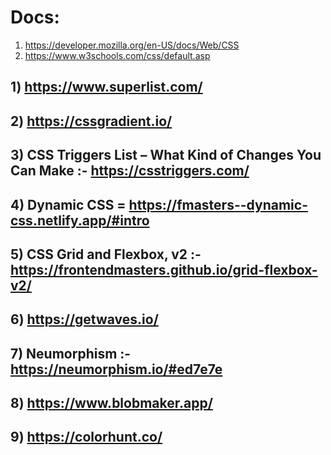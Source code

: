 # Docs:
1) https://developer.mozilla.org/en-US/docs/Web/CSS
2) https://www.w3schools.com/css/default.asp


## 1) https://www.superlist.com/

## 2) https://cssgradient.io/

## 3) CSS Triggers List – What Kind of Changes You Can Make :- https://csstriggers.com/

## 4) Dynamic CSS = https://fmasters--dynamic-css.netlify.app/#intro

## 5) CSS Grid and Flexbox, v2 :-  https://frontendmasters.github.io/grid-flexbox-v2/

## 6) https://getwaves.io/

## 7) Neumorphism :-  https://neumorphism.io/#ed7e7e

## 8) https://www.blobmaker.app/

## 9) https://colorhunt.co/
